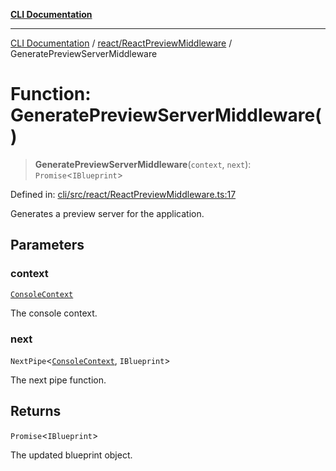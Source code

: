 [**CLI Documentation**](../../../README.md)

***

[CLI Documentation](../../../README.md) / [react/ReactPreviewMiddleware](../README.md) / GeneratePreviewServerMiddleware

# Function: GeneratePreviewServerMiddleware()

> **GeneratePreviewServerMiddleware**(`context`, `next`): `Promise`\<`IBlueprint`\>

Defined in: [cli/src/react/ReactPreviewMiddleware.ts:17](https://github.com/stonemjs/cli/blob/c980e34c3e365606f5472998f0ccb119c79896c3/src/react/ReactPreviewMiddleware.ts#L17)

Generates a preview server for the application.

## Parameters

### context

[`ConsoleContext`](../../../declarations/interfaces/ConsoleContext.md)

The console context.

### next

`NextPipe`\<[`ConsoleContext`](../../../declarations/interfaces/ConsoleContext.md), `IBlueprint`\>

The next pipe function.

## Returns

`Promise`\<`IBlueprint`\>

The updated blueprint object.
